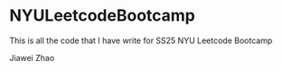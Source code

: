 # NYULeetcodeBootcamp

This is all the code that I have write for SS25 NYU Leetcode Bootcamp

Jiawei Zhao

